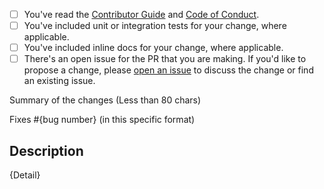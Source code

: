 <!-- Thank you for submitting a pull request to our repo. -->

<!-- Please do NOT submit PRs for features in newer versions of Lucene. We should keep the target version consistent across our repository to make the upgrade process to newer versions of Lucene go smoothly. -->

<!-- If this is your first PR in the Lucene.NET repo, please run through the checklist
below to ensure a smooth review and merge process for your PR. -->

- [ ] You've read the [Contributor Guide](https://github.com/apache/lucenenet/blob/main/CONTRIBUTING.md) and [Code of Conduct](https://www.apache.org/foundation/policies/conduct.html).
- [ ] You've included unit or integration tests for your change, where applicable.
- [ ] You've included inline docs for your change, where applicable.
- [ ] There's an open issue for the PR that you are making. If you'd like to propose a change, please [open an issue](https://github.com/apache/lucenenet/issues/new/choose) to discuss the change or find an existing issue.

<!-- Once all that is done, you're ready to go. Open the PR with the content below. -->

Summary of the changes (Less than 80 chars)

Fixes #{bug number} (in this specific format)

## Description

{Detail}
